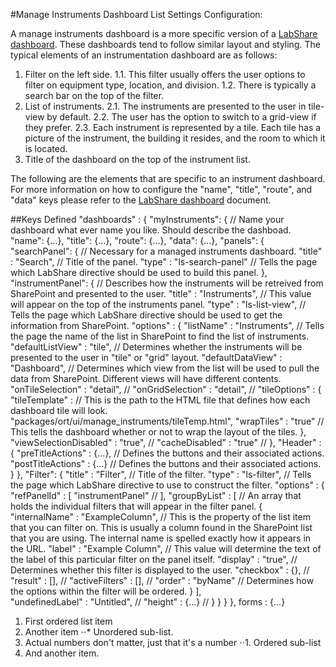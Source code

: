 #Manage Instruments Dashboard List Settings Configuration:

A manage instruments dashboard is a more specific version of a <a href="https://github.com/LabShare/facility/blob/master/docs/dashboard-readme.md">LabShare dashboard</a>. These dashboards tend to follow similar layout and styling. 
The typical elements of an instrumentation dashboard are as follows:

1.  Filter on the left side.
     1.1.   This filter usually offers the user options to filter on equipment type, location, and division.
     1.2.   There is typically a search bar on the top of the filter.
2.  List of instruments.
     2.1.   The instruments are presented to the user in tile-view by default.
     2.2.   The user has the option to switch to a grid-view if they prefer. 
     2.3.   Each instrument is represented by a tile. Each tile has a picture of the instrument, the building it resides, and the room to which it is located.
3.  Title of the dashboard on the top of the instrument list. 

The following are the elements that are specific to an instrument dashboard. For more information on how to configure the "name", "title", "route", and "data" keys please refer to the <a href="https://github.com/LabShare/facility/blob/master/docs/dashboard-readme.md">LabShare dashboard</a> document.

##Keys Defined
        "dashboards" : {
            "myInstruments": {                                                               // Name your dashboard what ever name you like. Should describe the dashboad.
              "name": {…},
              "title": {…},
              "route": {…},
              "data": {…},
              "panels": {
                  "searchPanel": {                                                           // Necessary for a managed instruments dashboard.
                       "title" : "Search",                                                   // Title of the panel.
                       "type" : "ls-search-panel"                                            // Tells the page which LabShare directive should be used to build this panel.
                  },
                  "instrumentPanel": {                                                       // Describes how the instruments will be retreived from SharePoint and presented to the user.
                        "title" : "Instruments",                                             // This value will appear on the top of the instruments panel.
                        "type" : "ls-list-view",                                             // Tells the page which LabShare directive should be used to get the information from SharePoint.
                        "options" : {
                             "listName" : "Instruments",                                     // Tells the page the name of the list in SharePoint to find the list of instruments.
                             "defaultListView" : "tile",                                     // Determines whether the instruments will be presented to the user in "tile" or "grid" layout.
                             "defaultDataView" : "Dashboard",                                // Determines which view from the list will be used to pull the data from SharePoint. Different views will have different contents.
                             "onTileSelection" : "detail",                                   // 
                             "onGridSelection" : "detail",                                   //
                             "tileOptions" : {
                                  "tileTemplate" :                                           // This is the path to the HTML file that defines how each dashboard tile will look. 
                                      "packages/ort/ui/manage_instruments/tileTemp.html",
                                  "wrapTiles" : "true"                                       // This tells the dashboard whether or not to wrap the layout of the tiles.
                             },
                             "viewSelectionDisabled" : "true",                               //
                             "cacheDisabled" : "true"                                        //
                        },
                        "Header" : {
                             "preTitleActions" : {...},                                      // Defines the buttons and their associated actions.
                             "postTitleActions" : {...}                                      // Defines the buttons and their associated actions.
                        }
                  },
                  "Filter": {
                       "title" : "Filter",                                                   // Title of the filter.
                       "type" : "ls-filter",                                                 // Tells the page which LabShare directive to use to construct the filter.
                       "options" : {
                            "refPanelId" : [
                                 "instrumentPanel"                                           // 
                            ],
                            "groupByList" : [                                                // An array that holds the individual filters that will appear in the filter panel.
                                 {
                                      "internalName" : "ExampleColumn",                      // This is the property of the list item that you can filter on. This is usually a column found in the SharePoint list that you are using. The internal name is spelled exactly how it appears in the URL.
                                      "label" : "Example Column",                            // This value will determine the text of the label of this particular filter on the panel itself. 
                                      "display" : "true",                                    // Determines whether this filter is displayed to the user.
                                      "checkbox" : {},                                       // 
                                      "result" : [],                                         // 
                                      "activeFilters" : [],                                  // 
                                      "order" : "byName"                                     // Determines how the options within the filter will be ordered. 
                                 }
                            ],                                           
                            "undefinedLabel" : "Untitled",                                   //
                            "height" : {...}                                                 //
                       }
                  }
            }
        },
        forms : {...}
        
1. First ordered list item
2. Another item
⋅⋅* Unordered sub-list. 
1. Actual numbers don't matter, just that it's a number
⋅⋅1. Ordered sub-list
4. And another item.
